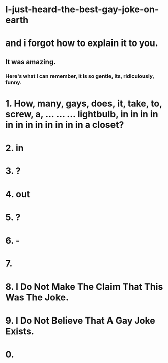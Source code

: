 # I-just-heard-the-best-gay-joke-on-earth

# and i forgot how to explain it to you.
## It was amazing. 
### Here's what I can remember, it is so gentle, its, ridiculously, funny. 

# 1. How, many, gays, does, it, take, to, screw, a, ... ... ... lightbulb, in in in in in in in in in in in in a closet?
# 2. in
# 3. ?
# 4. out
# 5. ?
# 6. -
# 7. 
# 8. I Do Not Make The Claim That This Was The Joke.
# 9. I Do Not Believe That A Gay Joke Exists.
# 0.
